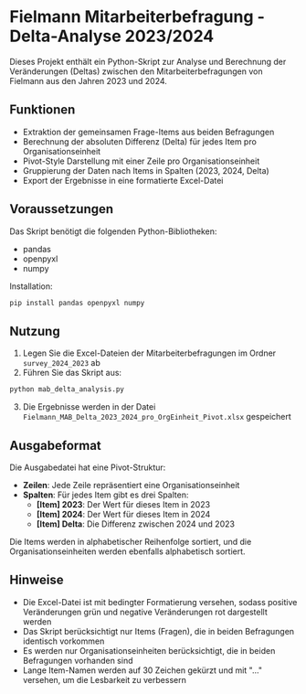 # Fielmann Mitarbeiterbefragung - Delta-Analyse 2023/2024

Dieses Projekt enthält ein Python-Skript zur Analyse und Berechnung der Veränderungen (Deltas) zwischen den Mitarbeiterbefragungen von Fielmann aus den Jahren 2023 und 2024.

## Funktionen

- Extraktion der gemeinsamen Frage-Items aus beiden Befragungen
- Berechnung der absoluten Differenz (Delta) für jedes Item pro Organisationseinheit
- Pivot-Style Darstellung mit einer Zeile pro Organisationseinheit
- Gruppierung der Daten nach Items in Spalten (2023, 2024, Delta)
- Export der Ergebnisse in eine formatierte Excel-Datei

## Voraussetzungen

Das Skript benötigt die folgenden Python-Bibliotheken:
- pandas
- openpyxl
- numpy

Installation:
```bash
pip install pandas openpyxl numpy
```

## Nutzung

1. Legen Sie die Excel-Dateien der Mitarbeiterbefragungen im Ordner `survey_2024_2023` ab
2. Führen Sie das Skript aus:
```bash
python mab_delta_analysis.py
```
3. Die Ergebnisse werden in der Datei `Fielmann_MAB_Delta_2023_2024_pro_OrgEinheit_Pivot.xlsx` gespeichert

## Ausgabeformat

Die Ausgabedatei hat eine Pivot-Struktur:
- **Zeilen**: Jede Zeile repräsentiert eine Organisationseinheit
- **Spalten**: Für jedes Item gibt es drei Spalten:
  - **[Item] 2023**: Der Wert für dieses Item in 2023
  - **[Item] 2024**: Der Wert für dieses Item in 2024
  - **[Item] Delta**: Die Differenz zwischen 2024 und 2023

Die Items werden in alphabetischer Reihenfolge sortiert, und die Organisationseinheiten werden ebenfalls alphabetisch sortiert.

## Hinweise

- Die Excel-Datei ist mit bedingter Formatierung versehen, sodass positive Veränderungen grün und negative Veränderungen rot dargestellt werden
- Das Skript berücksichtigt nur Items (Fragen), die in beiden Befragungen identisch vorkommen
- Es werden nur Organisationseinheiten berücksichtigt, die in beiden Befragungen vorhanden sind
- Lange Item-Namen werden auf 30 Zeichen gekürzt und mit "..." versehen, um die Lesbarkeit zu verbessern 